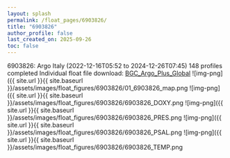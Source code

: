 ```yaml
---
layout: splash
permalink: /float_pages/6903826/
title: "6903826"
author_profile: false
last_created_on: 2025-09-26
toc: false
---
```

 
6903826: Argo Italy (2022-12-16T05:52 to 2024-12-26T07:45)
148 profiles completed
Individual float file download: [BGC_Argo_Plus_Global](https://ftp.soest.hawaii.edu/bgc_argo_plus/Individual_Floats/outliers_removed/6903826_Sprof_processed.nc)
![img-png]({{ site.url }}{{ site.baseurl }}/assets/images/float_figures/6903826/01_6903826_map.png
![img-png]({{ site.url }}{{ site.baseurl }}/assets/images/float_figures/6903826/6903826_DOXY.png
![img-png]({{ site.url }}{{ site.baseurl }}/assets/images/float_figures/6903826/6903826_PRES.png
![img-png]({{ site.url }}{{ site.baseurl }}/assets/images/float_figures/6903826/6903826_PSAL.png
![img-png]({{ site.url }}{{ site.baseurl }}/assets/images/float_figures/6903826/6903826_TEMP.png
